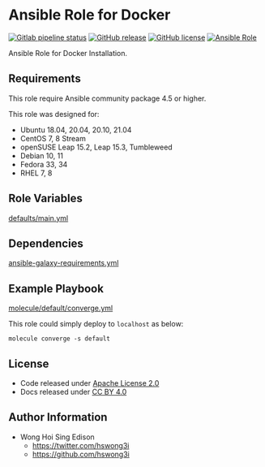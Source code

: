 # Ansible Role for Docker

[![Gitlab pipeline status](https://img.shields.io/gitlab/pipeline/alvistack/ansible-role-docker/master)](https://gitlab.com/alvistack/ansible-role-docker/-/pipelines)
[![GitHub release](https://img.shields.io/github/release/alvistack/ansible-role-docker.svg)](https://github.com/alvistack/ansible-role-docker/releases)
[![GitHub license](https://img.shields.io/github/license/alvistack/ansible-role-docker.svg)](https://github.com/alvistack/ansible-role-docker/blob/master/LICENSE)
[![Ansible Role](https://img.shields.io/badge/galaxy-alvistack.docker-blue.svg)](https://galaxy.ansible.com/alvistack/docker)

Ansible Role for Docker Installation.

## Requirements

This role require Ansible community package 4.5 or higher.

This role was designed for:

  - Ubuntu 18.04, 20.04, 20.10, 21.04
  - CentOS 7, 8 Stream
  - openSUSE Leap 15.2, Leap 15.3, Tumbleweed
  - Debian 10, 11
  - Fedora 33, 34
  - RHEL 7, 8

## Role Variables

[defaults/main.yml](defaults/main.yml)

## Dependencies

[ansible-galaxy-requirements.yml](ansible-galaxy-requirements.yml)

## Example Playbook

[molecule/default/converge.yml](molecule/default/converge.yml)

This role could simply deploy to `localhost` as below:

    molecule converge -s default

## License

  - Code released under [Apache License 2.0](LICENSE)
  - Docs released under [CC BY 4.0](http://creativecommons.org/licenses/by/4.0/)

## Author Information

  - Wong Hoi Sing Edison
      - <https://twitter.com/hswong3i>
      - <https://github.com/hswong3i>
